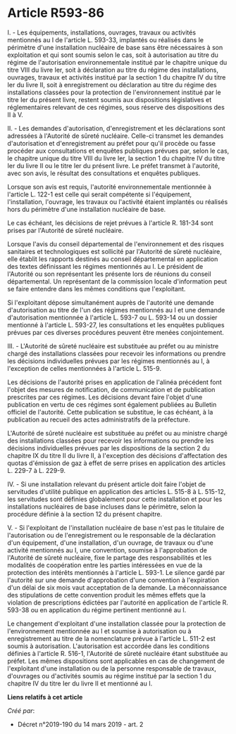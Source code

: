 # Article R593-86

I. - Les équipements, installations, ouvrages, travaux ou activités mentionnés au I de l'article L. 593-33, implantés ou
réalisés dans le périmètre d'une installation nucléaire de base sans être nécessaires à son exploitation et qui sont soumis
selon le cas, soit à autorisation au titre du régime de l'autorisation environnementale institué par le chapitre unique du
titre VIII du livre Ier, soit à déclaration au titre du régime des installations, ouvrages, travaux et activités institué par
la section 1 du chapitre IV du titre Ier du livre II, soit à enregistrement ou déclaration au titre du régime des
installations classées pour la protection de l'environnement institué par le titre Ier du présent livre, restent soumis aux
dispositions législatives et réglementaires relevant de ces régimes, sous réserve des dispositions des II à V.

II. - Les demandes d'autorisation, d'enregistrement et les déclarations sont adressées à l'Autorité de sûreté nucléaire.
Celle-ci transmet les demandes d'autorisation et d'enregistrement au préfet pour qu'il procède ou fasse procéder aux
consultations et enquêtes publiques prévues par, selon le cas, le chapitre unique du titre VIII du livre Ier, la section 1 du
chapitre IV du titre Ier du livre II ou le titre Ier du présent livre. Le préfet transmet à l'autorité, avec son avis, le
résultat des consultations et enquêtes publiques.

Lorsque son avis est requis, l'autorité environnementale mentionnée à l'article L. 122-1 est celle qui serait compétente si
l'équipement, l'installation, l'ouvrage, les travaux ou l'activité étaient implantés ou réalisés hors du périmètre d'une
installation nucléaire de base.

Le cas échéant, les décisions de rejet prévues à l'article R. 181-34 sont prises par l'Autorité de sûreté nucléaire.

Lorsque l'avis du conseil départemental de l'environnement et des risques sanitaires et technologiques est sollicité par
l'Autorité de sûreté nucléaire, elle établit les rapports destinés au conseil départemental en application des textes
définissant les régimes mentionnés au I. Le président de l'Autorité ou son représentant les présente lors de réunions du
conseil départemental. Un représentant de la commission locale d'information peut se faire entendre dans les mêmes conditions
que l'exploitant.

Si l'exploitant dépose simultanément auprès de l'autorité une demande d'autorisation au titre de l'un des régimes mentionnés
au I et une demande d'autorisation mentionnée à l'article L. 593-7 ou L. 593-14 ou un dossier mentionné à l'article L.
593-27, les consultations et les enquêtes publiques prévues par ces diverses procédures peuvent être menées conjointement.

III. - L'Autorité de sûreté nucléaire est substituée au préfet ou au ministre chargé des installations classées pour recevoir
les informations ou prendre les décisions individuelles prévues par les régimes mentionnés au I, à l'exception de celles
mentionnées à l'article L. 515-9.

Les décisions de l'autorité prises en application de l'alinéa précédent font l'objet des mesures de notification, de
communication et de publication prescrites par ces régimes. Les décisions devant faire l'objet d'une publication en vertu de
ces régimes sont également publiées au Bulletin officiel de l'autorité. Cette publication se substitue, le cas échéant, à la
publication au recueil des actes administratifs de la préfecture.

L'Autorité de sûreté nucléaire est substituée au préfet ou au ministre chargé des installations classées pour recevoir les
informations ou prendre les décisions individuelles prévues par les dispositions de la section 2 du chapitre IX du titre II
du livre II, à l'exception des décisions d'affectation des quotas d'émission de gaz à effet de serre prises en application
des articles L. 229-7 à L. 229-9.

IV. - Si une installation relevant du présent article doit faire l'objet de servitudes d'utilité publique en application des
articles L. 515-8 à L. 515-12, les servitudes sont définies globalement pour cette installation et pour les installations
nucléaires de base incluses dans le périmètre, selon la procédure définie à la section 12 du présent chapitre.

V. - Si l'exploitant de l'installation nucléaire de base n'est pas le titulaire de l'autorisation ou de l'enregistrement ou
le responsable de la déclaration d'un équipement, d'une installation, d'un ouvrage, de travaux ou d'une activité mentionnés
au I, une convention, soumise à l'approbation de l'Autorité de sûreté nucléaire, fixe le partage des responsabilités et les
modalités de coopération entre les parties intéressées en vue de la protection des intérêts mentionnés à l'article L. 593-1.
Le silence gardé par l'autorité sur une demande d'approbation d'une convention à l'expiration d'un délai de six mois vaut
acceptation de la demande. La méconnaissance des stipulations de cette convention produit les mêmes effets que la violation
de prescriptions édictées par l'autorité en application de l'article R. 593-38 ou en application du régime pertinent
mentionné au I.

Le changement d'exploitant d'une installation classée pour la protection de l'environnement mentionnée au I et soumise à
autorisation ou à enregistrement au titre de la nomenclature prévue à l'article L. 511-2 est soumis à autorisation.
L'autorisation est accordée dans les conditions définies à l'article R. 516-1, l'Autorité de sûreté nucléaire étant
substituée au préfet. Les mêmes dispositions sont applicables en cas de changement de l'exploitant d'une installation ou de
la personne responsable de travaux, d'ouvrages ou d'activités soumis au régime institué par la section 1 du chapitre IV du
titre Ier du livre II et mentionné au I.

**Liens relatifs à cet article**

_Créé par_:

  - Décret n°2019-190 du 14 mars 2019 - art. 2
